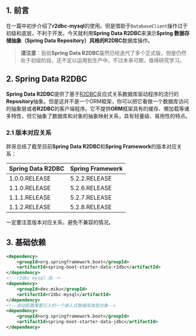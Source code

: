 ## 1. 前言

在一篇中初步介绍了**r2dbc-mysql**的使用。但是借助于`DatabaseClient`操作过于初级和底层，不利于开发。今天就利用**Spring Data R2DBC**来演示**Spring 数据存储抽象（Spring Data Repository）**风格的**R2DBC**数据库操作。

> **请注意**：目前**Spring Data R2DBC**虽然已经迭代了多个正式版，但是仍然处于初级阶段，还不足以运用到生产中。不过未来可期，值得研究学习。

## 2. Spring Data R2DBC

**Spring Data R2DBC**提供了基于[R2DBC](https://r2dbc.io/)反应式关系数据库驱动程序的流行的**Repository**抽象。但是这并不是一个ORM框架，你可以把它看做一个数据库访问的抽象层或者**R2DBC**的客户端程序。它不提供**ORM**框架具有的缓存、懒加载等诸多特性，但它抽象了数据库和对象的抽象映射关系，具有轻量级、易用性的特点。

### 2.1 版本对应关系

胖哥总结了截至目前**Spring Data R2DBC**和**Spring Framework**的版本对应关系：

| Spring Data R2DBC | Spring Framework |
| ----------------- | ---------------- |
| 1.0.0.RELEASE     | 5.2.2.RELEASE    |
| 1.1.0.RELEASE     | 5.2.6.RELEASE    |
| 1.1.1.RELEASE     | 5.2.7.RELEASE    |
| 1.1.2.RELEASE     | 5.2.8.RELEASE    |

一定要注意版本对应关系，避免不兼容的情况。

## 3. 基础依赖



```xml
<dependency>
    <groupId>org.springframework.boot</groupId>
    <artifactId>spring-boot-starter-data-r2dbc</artifactId>
</dependency>
<!--r2dbc mysql 库-->
<dependency>
    <groupId>dev.miku</groupId>
    <artifactId>r2dbc-mysql</artifactId>
</dependency>
<!--自动配置需要引入的一个嵌入式数据库类型对象-->
<dependency>
    <groupId>org.springframework.boot</groupId>
    <artifactId>spring-boot-starter-data-jdbc</artifactId>
</dependency>
```